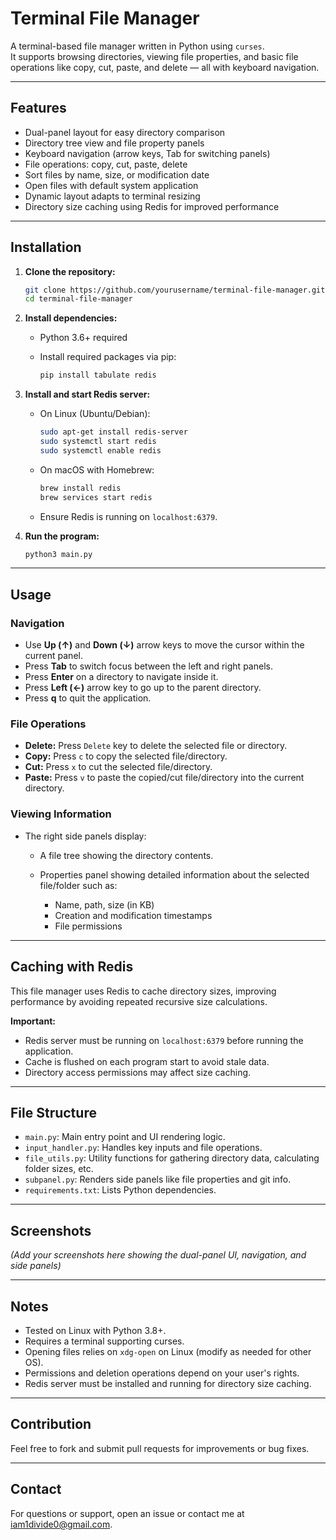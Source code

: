
# Terminal File Manager

A terminal-based file manager written in Python using `curses`.  
It supports browsing directories, viewing file properties, and basic file operations like copy, cut, paste, and delete — all with keyboard navigation.

---

## Features

- Dual-panel layout for easy directory comparison  
- Directory tree view and file property panels  
- Keyboard navigation (arrow keys, Tab for switching panels)  
- File operations: copy, cut, paste, delete  
- Sort files by name, size, or modification date  
- Open files with default system application  
- Dynamic layout adapts to terminal resizing  
- Directory size caching using Redis for improved performance  

---

## Installation

1. **Clone the repository:**

   ```bash
   git clone https://github.com/yourusername/terminal-file-manager.git
   cd terminal-file-manager
    ```

2. **Install dependencies:**

   * Python 3.6+ required
   * Install required packages via pip:

     ```bash
     pip install tabulate redis
     ```

3. **Install and start Redis server:**

   * On Linux (Ubuntu/Debian):

     ```bash
     sudo apt-get install redis-server
     sudo systemctl start redis
     sudo systemctl enable redis
     ```

   * On macOS with Homebrew:

     ```bash
     brew install redis
     brew services start redis
     ```

   * Ensure Redis is running on `localhost:6379`.

4. **Run the program:**

   ```bash
   python3 main.py
   ```

---

## Usage

### Navigation

* Use **Up (↑)** and **Down (↓)** arrow keys to move the cursor within the current panel.
* Press **Tab** to switch focus between the left and right panels.
* Press **Enter** on a directory to navigate inside it.
* Press **Left (←)** arrow key to go up to the parent directory.
* Press **q** to quit the application.

### File Operations

* **Delete:** Press `Delete` key to delete the selected file or directory.
* **Copy:** Press `c` to copy the selected file/directory.
* **Cut:** Press `x` to cut the selected file/directory.
* **Paste:** Press `v` to paste the copied/cut file/directory into the current directory.

### Viewing Information

* The right side panels display:

  * A file tree showing the directory contents.
  * Properties panel showing detailed information about the selected file/folder such as:

    * Name, path, size (in KB)
    * Creation and modification timestamps
    * File permissions

---

## Caching with Redis

This file manager uses Redis to cache directory sizes, improving performance by avoiding repeated recursive size calculations.


**Important:**

* Redis server must be running on `localhost:6379` before running the application.
* Cache is flushed on each program start to avoid stale data.
* Directory access permissions may affect size caching.

---

## File Structure

* `main.py`: Main entry point and UI rendering logic.
* `input_handler.py`: Handles key inputs and file operations.
* `file_utils.py`: Utility functions for gathering directory data, calculating folder sizes, etc.
* `subpanel.py`: Renders side panels like file properties and git info.
* `requirements.txt`: Lists Python dependencies.

---

## Screenshots

*(Add your screenshots here showing the dual-panel UI, navigation, and side panels)*

---

## Notes

* Tested on Linux with Python 3.8+.
* Requires a terminal supporting curses.
* Opening files relies on `xdg-open` on Linux (modify as needed for other OS).
* Permissions and deletion operations depend on your user's rights.
* Redis server must be installed and running for directory size caching.

---

## Contribution

Feel free to fork and submit pull requests for improvements or bug fixes.

---

## Contact

For questions or support, open an issue or contact me at [iam1divide0@gmail.com](mailto:iam1divide0@gmail.com).


